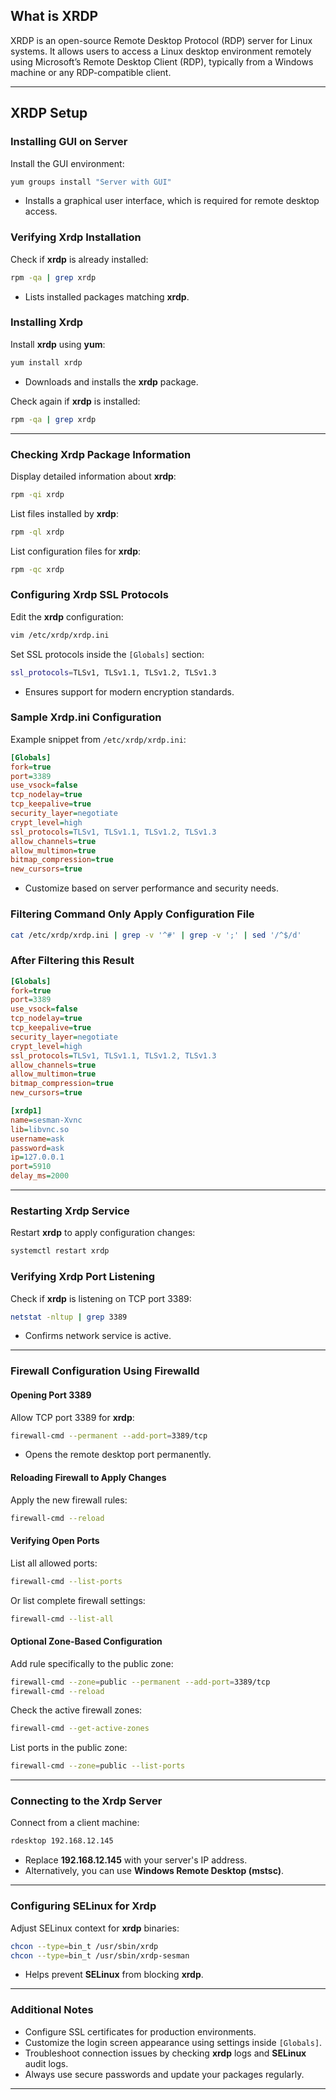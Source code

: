 ## What is XRDP
XRDP is an open-source Remote Desktop Protocol (RDP) server for Linux systems. It allows users to access a Linux desktop environment remotely using Microsoft’s Remote Desktop Client (RDP), typically from a Windows machine or any RDP-compatible client.

---
## XRDP Setup
 
### Installing GUI on Server

Install the GUI environment:

```bash
yum groups install "Server with GUI"
```

* Installs a graphical user interface, which is required for remote desktop access.

### Verifying Xrdp Installation

Check if **xrdp** is already installed:

```bash
rpm -qa | grep xrdp
```

* Lists installed packages matching **xrdp**.

### Installing Xrdp

Install **xrdp** using **yum**:

```bash
yum install xrdp
```

* Downloads and installs the **xrdp** package.

Check again if **xrdp** is installed:

```bash
rpm -qa | grep xrdp
```

---

### Checking Xrdp Package Information

Display detailed information about **xrdp**:

```bash
rpm -qi xrdp
```

List files installed by **xrdp**:

```bash
rpm -ql xrdp
```

List configuration files for **xrdp**:

```bash
rpm -qc xrdp
```

### Configuring Xrdp SSL Protocols

Edit the **xrdp** configuration:

```bash
vim /etc/xrdp/xrdp.ini
```

Set SSL protocols inside the `[Globals]` section:

```bash
ssl_protocols=TLSv1, TLSv1.1, TLSv1.2, TLSv1.3
```

* Ensures support for modern encryption standards.

### Sample Xrdp.ini Configuration

Example snippet from `/etc/xrdp/xrdp.ini`:

```ini
[Globals]
fork=true
port=3389
use_vsock=false
tcp_nodelay=true
tcp_keepalive=true
security_layer=negotiate
crypt_level=high
ssl_protocols=TLSv1, TLSv1.1, TLSv1.2, TLSv1.3
allow_channels=true
allow_multimon=true
bitmap_compression=true
new_cursors=true
```

* Customize based on server performance and security needs.

### Filtering Command Only Apply Configuration File

```bash
cat /etc/xrdp/xrdp.ini | grep -v '^#' | grep -v ';' | sed '/^$/d'
```

### After Filtering this Result
```ini
[Globals]
fork=true
port=3389
use_vsock=false
tcp_nodelay=true
tcp_keepalive=true
security_layer=negotiate
crypt_level=high
ssl_protocols=TLSv1, TLSv1.1, TLSv1.2, TLSv1.3
allow_channels=true
allow_multimon=true
bitmap_compression=true
new_cursors=true

[xrdp1]
name=sesman-Xvnc
lib=libvnc.so
username=ask
password=ask
ip=127.0.0.1
port=5910
delay_ms=2000


```

---

### Restarting Xrdp Service

Restart **xrdp** to apply configuration changes:

```bash
systemctl restart xrdp
```

### Verifying Xrdp Port Listening

Check if **xrdp** is listening on TCP port 3389:

```bash
netstat -nltup | grep 3389
```

* Confirms network service is active.

---

### Firewall Configuration Using Firewalld

#### Opening Port 3389

Allow TCP port 3389 for **xrdp**:

```bash
firewall-cmd --permanent --add-port=3389/tcp
```

* Opens the remote desktop port permanently.

#### Reloading Firewall to Apply Changes

Apply the new firewall rules:

```bash
firewall-cmd --reload
```

#### Verifying Open Ports

List all allowed ports:

```bash
firewall-cmd --list-ports
```

Or list complete firewall settings:

```bash
firewall-cmd --list-all
```

#### Optional Zone-Based Configuration

Add rule specifically to the public zone:

```bash
firewall-cmd --zone=public --permanent --add-port=3389/tcp
firewall-cmd --reload
```

Check the active firewall zones:

```bash
firewall-cmd --get-active-zones
```

List ports in the public zone:

```bash
firewall-cmd --zone=public --list-ports
```

---

### Connecting to the Xrdp Server

Connect from a client machine:

```bash
rdesktop 192.168.12.145
```

* Replace **192.168.12.145** with your server's IP address.
* Alternatively, you can use **Windows Remote Desktop (mstsc)**.

---

### Configuring SELinux for Xrdp

Adjust SELinux context for **xrdp** binaries:

```bash
chcon --type=bin_t /usr/sbin/xrdp
chcon --type=bin_t /usr/sbin/xrdp-sesman
```

* Helps prevent **SELinux** from blocking **xrdp**.

---

### Additional Notes

* Configure SSL certificates for production environments.
* Customize the login screen appearance using settings inside `[Globals]`.
* Troubleshoot connection issues by checking **xrdp** logs and **SELinux** audit logs.
* Always use secure passwords and update your packages regularly.

---

